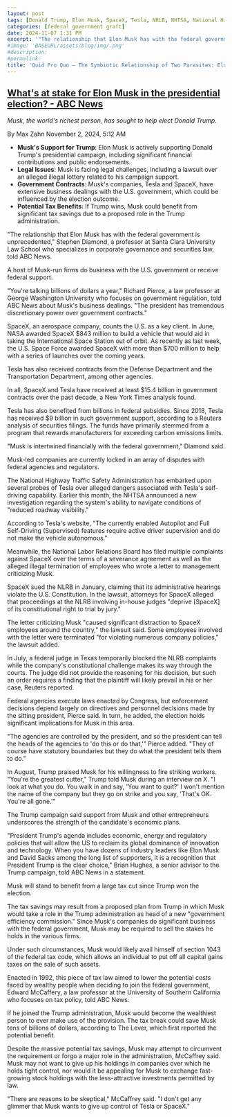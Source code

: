 ```yaml
---
layout: post
tags: [Donald Trump, Elon Musk, SpaceX, Tesla, NRLB, NHTSA, National Highway Traffic Safety Administration, National Labor Relations Board, politics]
categories: [federal government graft]
date: 2024-11-07 1:31 PM
excerpt: '"The relationship that Elon Musk has with the federal government is unprecedented." – Stephen Diamond, a professor at Santa Clara University Law School'
#image: 'BASEURL/assets/blog/img/.png'
#description:
#permalink:
title: 'Quid Pro Quo – The Symbiotic Relationship of Two Parasites: Elon Musk & Donald Trump'
---
```



## [What's at stake for Elon Musk in the presidential election? - ABC News](https://abcnews.go.com/Business/stake-elon-musk-presidential-election/story?id=115143069)

*Musk, the world's richest person, has sought to help elect Donald Trump.*

By Max Zahn
November 2, 2024, 5:12 AM


- **Musk's Support for Trump**: Elon Musk is actively supporting Donald Trump's presidential campaign, including significant financial contributions and public endorsements.
- **Legal Issues**: Musk is facing legal challenges, including a lawsuit over an alleged illegal lottery related to his campaign support.
- **Government Contracts**: Musk's companies, Tesla and SpaceX, have extensive business dealings with the U.S. government, which could be influenced by the election outcome.
- **Potential Tax Benefits**: If Trump wins, Musk could benefit from significant tax savings due to a proposed role in the Trump administration.

"The relationship that Elon Musk has with the federal government is unprecedented," Stephen Diamond, a professor at Santa Clara University Law School who specializes in corporate governance and securities law, told ABC News.

A host of Musk-run firms do business with the U.S. government or receive federal support.

"You're talking billions of dollars a year," Richard Pierce, a law professor at George Washington University who focuses on government regulation, told ABC News about Musk's business dealings. "The president has tremendous discretionary power over government contracts."

SpaceX, an aerospace company, counts the U.S. as a key client. In June, NASA awarded SpaceX \$843 million to build a vehicle that would aid in taking the International Space Station out of orbit. As recently as last week, the U.S. Space Force awarded SpaceX with more than \$700 million to help with a series of launches over the coming years.

Tesla has also received contracts from the Defense Department and the Transportation Department, among other agencies.

In all, SpaceX and Tesla have received at least $15.4 billion in government contracts over the past decade, a New York Times analysis found.

Tesla has also benefited from billions in federal subsidies. Since 2018, Tesla has received \$9 billion in such government support, according to a Reuters analysis of securities filings. The funds have primarily stemmed from a program that rewards manufacturers for exceeding carbon emissions limits.

"Musk is intertwined financially with the federal government," Diamond said.

Musk-led companies are currently locked in an array of disputes with federal agencies and regulators.

The National Highway Traffic Safety Administration has embarked upon several probes of Tesla over alleged dangers associated with Tesla's self-driving capability. Earlier this month, the NHTSA announced a new investigation regarding the system's ability to navigate conditions of "reduced roadway visibility."

According to Tesla's website, "The currently enabled Autopilot and Full Self-Driving (Supervised) features require active driver supervision and do not make the vehicle autonomous."

Meanwhile, the National Labor Relations Board has filed multiple complaints against SpaceX over the terms of a severance agreement as well as the alleged illegal termination of employees who wrote a letter to management criticizing Musk.

SpaceX sued the NLRB in January, claiming that its administrative hearings violate the U.S. Constitution. In the lawsuit, attorneys for SpaceX alleged that proceedings at the NLRB involving in-house judges "deprive [SpaceX] of its constitutional right to trial by jury."

The letter criticizing Musk "caused significant distraction to SpaceX employees around the country," the lawsuit said. Some employees involved with the letter were terminated "for violating numerous company policies," the lawsuit added.

In July, a federal judge in Texas temporarily blocked the NLRB complaints while the company's constitutional challenge makes its way through the courts. The judge did not provide the reasoning for his decision, but such an order requires a finding that the plaintiff will likely prevail in his or her case, Reuters reported.

Federal agencies execute laws enacted by Congress, but enforcement decisions depend largely on directives and personnel decisions made by the sitting president, Pierce said. In turn, he added, the election holds significant implications for Musk in this area.

"The agencies are controlled by the president, and so the president can tell the heads of the agencies to 'do this or do that,'" Pierce added. "They of course have statutory boundaries but they do what the president tells them to do."

In August, Trump praised Musk for his willingness to fire striking workers. "You're the greatest cutter," Trump told Musk during an interview on X. "I look at what you do. You walk in and say, 'You want to quit?' I won't mention the name of the company but they go on strike and you say, 'That's OK. You're all gone.'"

The Trump campaign said support from Musk and other entrepreneurs underscores the strength of the candidate's economic plans.

"President Trump's agenda includes economic, energy and regulatory policies that will allow the US to reclaim its global dominance of innovation and technology. When you have dozens of industry leaders like Elon Musk and David Sacks among the long list of supporters, it is a recognition that President Trump is the clear choice," Brian Hughes, a senior advisor to the Trump campaign, told ABC News in a statement.

Musk will stand to benefit from a large tax cut since Trump won the election.

The tax savings may result from a proposed plan from Trump in which Musk would take a role in the Trump administration as head of a new "government efficiency commission." Since Musk's companies do significant business with the federal government, Musk may be required to sell the stakes he holds in the various firms.

Under such circumstances, Musk would likely avail himself of section 1043 of the federal tax code, which allows an individual to put off all capital gains taxes on the sale of such assets.

Enacted in 1992, this piece of tax law aimed to lower the potential costs faced by wealthy people when deciding to join the federal government, Edward McCaffery, a law professor at the University of Southern California who focuses on tax policy, told ABC News.

If he joined the Trump administration, Musk would become the wealthiest person to ever make use of the provision. The tax break could save Musk tens of billions of dollars, according to The Lever, which first reported the potential benefit.

Despite the massive potential tax savings, Musk may attempt to circumvent the requirement or forgo a major role in the administration, McCaffrey said. Musk may not want to give up his holdings in companies over which he holds tight control, nor would it be appealing for Musk to exchange fast-growing stock holdings with the less-attractive investments permitted by law.

"There are reasons to be skeptical," McCaffrey said. "I don't get any glimmer that Musk wants to give up control of Tesla or SpaceX."
